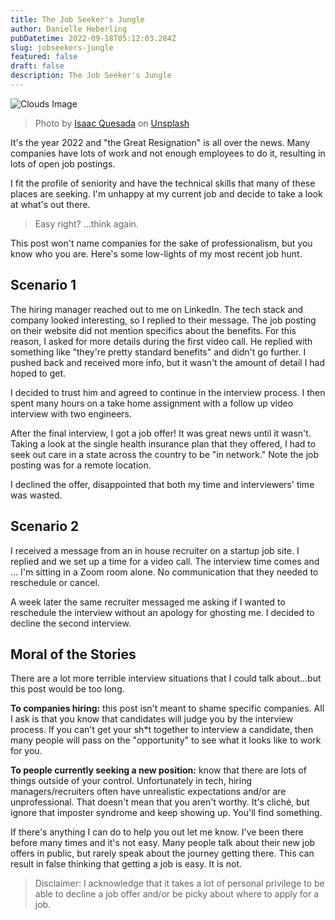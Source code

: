 ```yaml
---
title: The Job Seeker's Jungle
author: Danielle Heberling
pubDatetime: 2022-09-18T05:12:03.284Z
slug: jobseekers-jungle
featured: false
draft: false
description: The Job Seeker's Jungle
---
```


![Clouds Image](/assets/jungle.jpg)

> Photo by <a href="https://unsplash.com/@isaacquesada?utm_source=unsplash&utm_medium=referral&utm_content=creditCopyText">Isaac Quesada</a> on <a href="https://unsplash.com/s/photos/jungle?utm_source=unsplash&utm_medium=referral&utm_content=creditCopyText">Unsplash</a>

It's the year 2022 and "the Great Resignation" is all over the news. Many companies have lots of work and not enough employees to do it, resulting in lots of open job postings.

I fit the profile of seniority and have the technical skills that many of these places are seeking. I'm unhappy at my current job and decide to take a look at what's out there.

> Easy right? ...think again.

This post won't name companies for the sake of professionalism, but you know who you are. Here's some low-lights of my most recent job hunt.

## Scenario 1

The hiring manager reached out to me on LinkedIn. The tech stack and company looked interesting, so I replied to their message. The job posting on their website did not mention specifics about the benefits. For this reason, I asked for more details during the first video call. He replied with something like "they're pretty standard benefits" and didn't go further. I pushed back and received more info, but it wasn't the amount of detail I had hoped to get.

I decided to trust him and agreed to continue in the interview process. I then spent many hours on a take home assignment with a follow up video interview with two engineers.

After the final interview, I got a job offer! It was great news until it wasn't. Taking a look at the single health insurance plan that they offered, I had to seek out care in a state across the country to be "in network." Note the job posting was for a remote location.

I declined the offer, disappointed that both my time and interviewers' time was wasted.

## Scenario 2

I received a message from an in house recruiter on a startup job site. I replied and we set up a time for a video call. The interview time comes and ... I'm sitting in a Zoom room alone. No communication that they needed to reschedule or cancel.

A week later the same recruiter messaged me asking if I wanted to reschedule the interview without an apology for ghosting me. I decided to decline the second interview.

## Moral of the Stories

There are a lot more terrible interview situations that I could talk about...but this post would be too long.

**To companies hiring:** this post isn't meant to shame specific companies. All I ask is that you know that candidates will judge you by the interview process. If you can't get your sh\*t together to interview a candidate, then many people will pass on the "opportunity" to see what it looks like to work for you.

**To people currently seeking a new position:** know that there are lots of things outside of your control. Unfortunately in tech, hiring managers/recruiters often have unrealistic expectations and/or are unprofessional. That doesn't mean that you aren't worthy. It's cliché, but ignore that imposter syndrome and keep showing up. You'll find something.

If there's anything I can do to help you out let me know. I've been there before many times and it's not easy. Many people talk about their new job offers in public, but rarely speak about the journey getting there. This can result in false thinking that getting a job is easy. It is not.

> Disclaimer: I acknowledge that it takes a lot of personal privilege to be able to decline a job offer and/or be picky about where to apply for a job.
